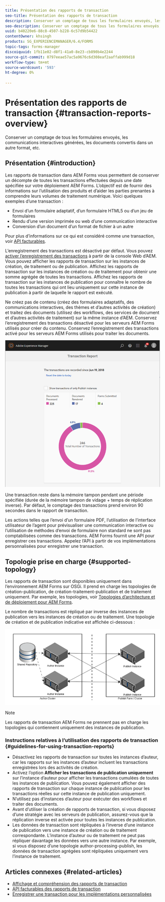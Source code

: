 ```yaml
---
title: Présentation des rapports de transaction
seo-title: Présentation des rapports de transaction
description: Conserver un comptage de tous les formulaires envoyés, les communications interactives générées, les documents convertis dans un autre format, etc.
seo-description: Conserver un comptage de tous les formulaires envoyés, les communications interactives générées, les documents convertis dans un autre format, etc.
uuid: b40220e6-88c8-4507-b228-6c57d9b54422
contentOwner: khsingh
products: SG_EXPERIENCEMANAGER/6.4/FORMS
topic-tags: forms-manager
discoiquuid: 1fb11e02-d8f1-41a0-8e23-cb890b4e2244
source-git-commit: 0797eeae57ac5a9676c6d308eaf2aaffab999d18
workflow-type: tm+mt
source-wordcount: '593'
ht-degree: 0%

---
```



# Présentation des rapports de transaction {#transaction-reports-overview}

Conserver un comptage de tous les formulaires envoyés, les communications interactives générées, les documents convertis dans un autre format, etc.

## Présentation {#introduction}

Les rapports de transaction dans AEM Forms vous permettent de conserver un décompte de toutes les transactions effectuées depuis une date spécifiée sur votre déploiement AEM Forms. L’objectif est de fournir des informations sur l’utilisation des produits et d’aider les parties prenantes à comprendre leurs volumes de traitement numérique. Voici quelques exemples d’une transaction :

* Envoi d’un formulaire adaptatif, d’un formulaire HTML5 ou d’un jeu de formulaires
* Rendu d’une version imprimée ou web d’une communication interactive
* Conversion d’un document d’un format de fichier à un autre

Pour plus d’informations sur ce qui est considéré comme une transaction, voir [API facturables](/help/forms/using/transaction-reports-billable-apis.md).

L’enregistrement des transactions est désactivé par défaut. Vous pouvez [activer l’enregistrement des transactions](/help/forms/using/viewing-and-understanding-transaction-reports.md#setting-up-transaction-reports) à partir de la console Web d’AEM. Vous pouvez afficher les rapports de transaction sur les instances de création, de traitement ou de publication. Affichez les rapports de transaction sur les instances de création ou de traitement pour obtenir une somme agrégée de toutes les transactions. Affichez les rapports de transaction sur les instances de publication pour connaître le nombre de toutes les transactions qui ont lieu uniquement sur cette instance de publication à partir de laquelle le rapport est exécuté.

Ne créez pas de contenu (créez des formulaires adaptatifs, des communications interactives, des thèmes et d’autres activités de création) et traitez des documents (utilisez des workflows, des services de document et d’autres activités de traitement) sur la même instance d’AEM. Conservez l’enregistrement des transactions désactivé pour les serveurs AEM Forms utilisés pour créer du contenu. Conservez l’enregistrement des transactions activé pour les serveurs AEM Forms utilisés pour traiter les documents.

![sample-transaction-report-author-1](assets/sample-transaction-report-author-1.png)

Une transaction reste dans la mémoire tampon pendant une période spécifiée (durée de la mémoire tampon de vidage + temps de réplication inverse). Par défaut, le comptage des transactions prend environ 90 secondes dans le rapport de transaction.

Les actions telles que l’envoi d’un formulaire PDF, l’utilisation de l’interface utilisateur de l’agent pour prévisualiser une communication interactive ou l’utilisation de méthodes d’envoi de formulaire non standard ne sont pas comptabilisées comme des transactions. AEM Forms fournit une API pour enregistrer ces transactions. Appelez l’API à partir de vos implémentations personnalisées pour enregistrer une transaction.

## Topologie prise en charge {#supported-topology}

Les rapports de transaction sont disponibles uniquement dans l’environnement AEM Forms sur OSGi. Il prend en charge les topologies de création-publication, de création-traitement-publication et de traitement uniquement. Par exemple, les topologies, voir [Topologies d’architecture et de déploiement pour AEM Forms](/help/forms/using/transaction-reports-overview.md).

Le nombre de transactions est répliqué par inverse des instances de publication vers les instances de création ou de traitement. Une topologie de création et de publication indicative est affichée ci-dessous :

![simple-author-publish-topology](assets/simple-author-publish-topology.png)

>[!NOTE]
>
>Les rapports de transaction AEM Forms ne prennent pas en charge les topologies qui contiennent uniquement des instances de publication.

### Instructions relatives à l’utilisation des rapports de transaction {#guidelines-for-using-transaction-reports}

* Désactivez les rapports de transaction sur toutes les instances d’auteur, car les rapports sur les instances d’auteur incluent les transactions enregistrées lors des activités de création.
* Activez l’option **Afficher les transactions de publication uniquement** sur l’instance d’auteur pour afficher les transactions cumulées de toutes les instances de publication. Vous pouvez également afficher des rapports de transaction sur chaque instance de publication pour les transactions réelles sur cette instance de publication uniquement.
* N’utilisez pas d’instances d’auteur pour exécuter des workflows et traiter des documents.
* Avant d’utiliser la création de rapports de transaction, si vous disposez d’une stratégie avec les serveurs de publication, assurez-vous que la réplication inverse est activée pour toutes les instances de publication.
* Les données de transaction sont répliquées à l’inverse d’une instance de publication vers une instance de création ou de traitement correspondante. L’instance d’auteur ou de traitement ne peut pas répliquer davantage les données vers une autre instance. Par exemple, si vous disposez d’une topologie author-processing-publish, les données de transaction agrégées sont répliquées uniquement vers l’instance de traitement.

## Articles connexes {#related-articles}

* [Affichage et compréhension des rapports de transaction](/help/forms/using/viewing-and-understanding-transaction-reports.md)
* [API facturables des rapports de transaction](/help/forms/using/transaction-reports-billable-apis.md)
* [Enregistrer une transaction pour les implémentations personnalisées](/help/forms/using/record-transaction-custom-implementation.md)

